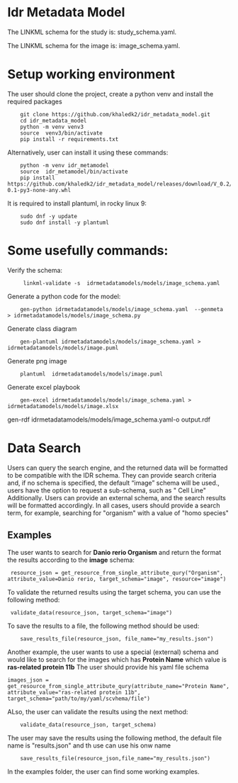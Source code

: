 Idr Metadata Model
=================
The LINKML schema for the study is: study_schema.yaml.

The LINKML schema for the image is: image_schema.yaml.

Setup working environment
=========================

The user should clone the project, create a python venv and install the required packages    

        git clone https://github.com/khaledk2/idr_metadata_model.git
        cd idr_metadata_model 
        python -m venv venv3
        source  venv3/bin/activate
        pip install -r requirements.txt

Alternatively, user can install it using these commands:

        python -m venv idr_metamodel
        source  idr_metamodel/bin/activate
        pip install https://github.com/khaledk2/idr_metadata_model/releases/download/V_0.2/idr_metadata_model-0.1-py3-none-any.whl

It is required to install plantuml, in rocky linux 9:

        sudo dnf -y update
        sudo dnf install -y plantuml

Some usefully commands:
===================

Verify the schema:

         linkml-validate -s  idrmetadatamodels/models/image_schema.yaml 

Generate a python code for the model:

        gen-python idrmetadatamodels/models/image_schema.yaml  --genmeta  > idrmetadatamodels/models/image_schema.py

Generate class diagram

        gen-plantuml idrmetadatamodels/models/image_schema.yaml > idrmetadatamodels/models/image.puml

Generate png image

        plantuml  idrmetadatamodels/models/image.puml

Generate excel playbook

        gen-excel idrmetadatamodels/models/image_schema.yaml > idrmetadatamodels/models/image.xlsx


gen-rdf idrmetadatamodels/models/image_schema.yaml-o output.rdf


Data Search
===========
Users can query the search engine, and the returned data will be formatted to be compatible with the IDR schema. They can provide search criteria and, if no schema is specified, the default “image” schema will be used., users have the option to request a sub-schema, such as " Cell Line" Additionally.
Users can provide an external schema, and the search results will be formatted accordingly.
In all cases, users should provide a search term, for example, searching for "organism" with a value of "homo species"

Examples
--------

The user wants to search for **Danio rerio Organism** and return the format the results according to the **image** schema:

     resource_json = get_resource_from_single_attribute_qury("Organism", attribute_value=Danio rerio, target_schema="image", resource="image")

To validate the returned results using the target schema, you can use the following method:

     validate_data(resource_json, target_schema="image")

To save the results to a file, the following method should be used: 

        save_results_file(resource_json, file_name="my_results.json")


Another example, the user wants to use a special (external) schema and would like to search for the images which has **Protein Name** which value is **ras-related protein 11b**
The user should provide his yaml file schema 

    images_json = get_resource_from_single_attribute_qury(attribute_name="Protein Name", attribute_value="ras-related protein 11b", target_schema="path/to/my/yaml/scvhema/file")

ALso, the user can validate the results using the next method:

        validate_data(resource_json, target_schema)
   
The user may save the results using the following method, the default file name is "results.json" and th use can use his onw name

        save_results_file(resource_json,file_name="my_results.json")

In the examples folder, the user can find some working examples.
